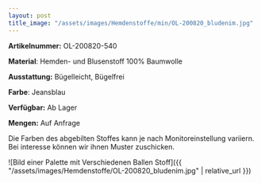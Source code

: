 ```yaml
---
layout: post
title_image: "/assets/images/Hemdenstoffe/min/OL-200820_bludenim.jpg"
---
```


**Artikelnummer:** OL-200820-540

**Material**: Hemden- und Blusenstoff 100% Baumwolle

**Ausstattung:** Bügelleicht, Bügelfrei

**Farbe**:  Jeansblau

**Verfügbar:** Ab Lager

**Mengen:** Auf Anfrage

Die Farben des abgebilten Stoffes kann je nach Monitoreinstellung variiern. Bei interesse können wir ihnen Muster zuschicken.


![Bild einer Palette mit Verschiedenen Ballen Stoff]({{ "/assets/images/Hemdenstoffe/OL-200820_bludenim.jpg" | relative_url }})


